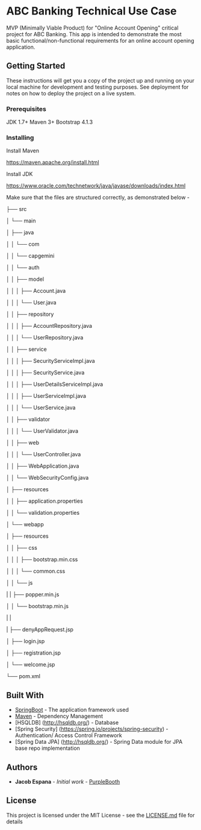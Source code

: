 # ABC Banking Technical Use Case 

MVP (Minimally Viable Product) for "Online Account Opening" critical project for ABC Banking. This app is intended to demonstrate the most basic functional/non-functional requirements for an online account opening application. 

## Getting Started

These instructions will get you a copy of the project up and running on your local machine for development and testing purposes. See deployment for notes on how to deploy the project on a live system.

### Prerequisites

JDK 1.7+
Maven 3+
Bootstrap 4.1.3


### Installing

Install Maven 

https://maven.apache.org/install.html

Install JDK 

https://www.oracle.com/technetwork/java/javase/downloads/index.html

Make sure that the files are structured correctly, as demonstrated below - 

├── src

│   └── main

│       ├── java

│       │   └── com

│       │       └── capgemini

│       │           └── auth

│       │               ├── model

│       │               │   ├── Account.java

│       │               │   └── User.java

│       │               ├── repository

│       │               │   ├── AccountRepository.java

│       │               │   └── UserRepository.java

│       │               ├── service

│       │               │   ├── SecurityServiceImpl.java

│       │               │   ├── SecurityService.java

│       │               │   ├── UserDetailsServiceImpl.java

│       │               │   ├── UserServiceImpl.java

│       │               │   └── UserService.java

│       │               ├── validator

│       │               │   └── UserValidator.java

│       │               ├── web

│       │               │   └── UserController.java

│       │               ├── WebApplication.java

│       │               └── WebSecurityConfig.java

│       ├── resources

│       │   ├── application.properties

│       │   └── validation.properties

│       └── webapp

│           ├── resources

│           │   ├── css

│           │   │   ├── bootstrap.min.css

│           │   │   └── common.css

│           │   └── js

|           |       ├── popper.min.js

│           │       └── bootstrap.min.js

|           |

|           ├── denyAppRequest.jsp

│           ├── login.jsp

│           ├── registration.jsp

│           └── welcome.jsp

└── pom.xml

## Built With

* [SpringBoot](http://spring.io/projects/spring-boot) - The application framework used
* [Maven](https://maven.apache.org/) - Dependency Management
* [HSQLDB] (http://hsqldb.org/) - Database 
* [Spring Security] (https://spring.io/projects/spring-security) - Authentication/ Access Control Framework
* [Spring Data JPA] (http://hsqldb.org/) - Spring Data module for JPA base repo implementation

## Authors

* **Jacob Espana** - *Initial work* - [PurpleBooth](https://github.com/jacobespana)

## License

This project is licensed under the MIT License - see the [LICENSE.md](LICENSE.md) file for details


